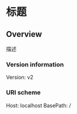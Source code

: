 # 标题

## Overview
描述

### Version information
Version: v2

### URI scheme
Host: localhost
BasePath: /

